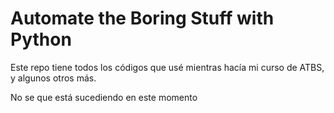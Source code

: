 # Automate the Boring Stuff with Python

Este repo tiene todos los códigos que usé mientras hacía mi curso de ATBS, y algunos otros más.

No se que está sucediendo en este momento
